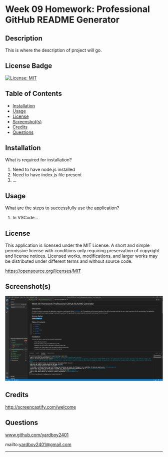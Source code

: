 
  # Week 09 Homework: Professional GitHub README Generator
  
  ## Description
  This is where the description of project will go.

  ## License Badge
  [![License: MIT](https://img.shields.io/badge/License-MIT-yellow.svg)](https://opensource.org/licenses/MIT)
  
  ## Table of Contents
  - [Installation](#installation)
  - [Usage](#usage)
  - [License](#license)
  - [Screenshot(s)](#screenshot)
  - [Credits](#credits)
  - [Questions](#questions)
  
  ## Installation
  What is required for installation?

1. Need to have node.js installed
2. Need to have index.js file present
3. ...

  ## Usage
  What are the steps to successfully use the application?

1. In VSCode...
  
  ## License
  This application is licensed under the MIT License. A short and simple permissive license with conditions only requiring preservation of copyright and license notices. Licensed works, modifications, and larger works may be distributed under different terms and without source code.

  https://opensource.org/licenses/MIT
  
  ## Screenshot(s)
  ![alt text](./assets/finishedreadme.PNG)
   

  ## Credits
  http://screencastify.com/welcome

  ## Questions
  www.github.com/yardboy2401

  mailto:yardboy2401@gmail.com

  - - - -
  